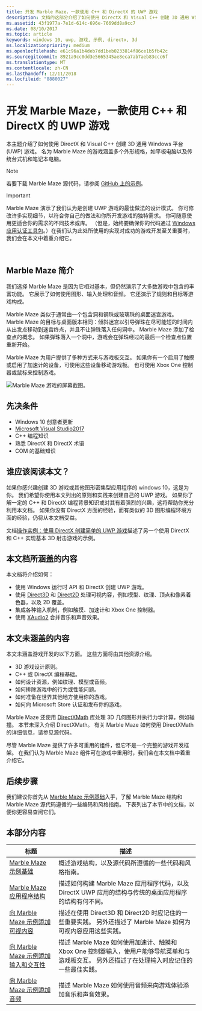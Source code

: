 ```yaml
---
title: 开发 Marble Maze，一款使用 C++ 和 DirectX 的 UWP 游戏
description: 文档的这部分介绍了如何使用 DirectX 和 Visual C++ 创建 3D 通用 Windows 平台 (UWP) 游戏。
ms.assetid: 43f1977a-7e1d-614c-696e-7669dd8a9cc7
ms.date: 08/10/2017
ms.topic: article
keywords: windows 10, uwp, 游戏, 示例, directx, 3d
ms.localizationpriority: medium
ms.openlocfilehash: e61c96a1b4deb7dd1beb0233814f86ce1b5fb42c
ms.sourcegitcommit: 8921a9cc0dd3e5665345ae8eca7ab7aeb83ccc6f
ms.translationtype: MT
ms.contentlocale: zh-CN
ms.lasthandoff: 12/11/2018
ms.locfileid: "8880027"
---
```

# <a name="developing-marble-maze-a-uwp-game-in-c-and-directx"></a>开发 Marble Maze，一款使用 C++ 和 DirectX 的 UWP 游戏




本主题介绍了如何使用 DirectX 和 Visual C++ 创建 3D 通用 Windows 平台 (UWP) 游戏。 名为 Marble Maze 的游戏涵盖多个外形规格，如平板电脑以及传统台式机和笔记本电脑。

> [!NOTE]
> 若要下载 Marble Maze 源代码，请参阅 [GitHub 上的示例](http://go.microsoft.com/fwlink/?LinkId=624011)。

> [!IMPORTANT]
> Marble Maze 演示了我们认为是创建 UWP 游戏的最佳做法的设计模式。 你可修改许多实现细节，以符合你自己的做法和你所开发游戏的独特需求。 你可随意使用更适合你的需求的不同技术或库。 （但是，始终要确保你的代码通过 [Windows 应用认证工具包](https://docs.microsoft.com/windows/uwp/debug-test-perf/windows-app-certification-kit)。）在我们认为此处所使用的实现对成功的游戏开发至关重要时，我们会在本文中着重介绍它。

 

## <a name="introducing-marble-maze"></a>Marble Maze 简介


我们选择 Marble Maze 是因为它相对基本，但仍然演示了大多数游戏中包含的丰富功能。 它展示了如何使用图形、输入处理和音频。 它还演示了规则和目标等游戏构成。

Marble Maze 类似于通常由一个包含洞和钢珠或玻璃珠的桌面迷宫游戏。 Marble Maze 的目标与桌面版本相同：倾斜迷宫以引导弹珠在尽可能短的时间内从出发点移动到迷宫终点，并且不让弹珠落入任何洞中。 Marble Maze 添加了检查点的概念。 如果弹珠落入一个洞中，游戏会在弹珠经过的最后一个检查点位置重新开始。

Marble Maze 为用户提供了多种方式来与游戏板交互。 如果你有一个启用了触摸或启用了加速计的设备，可使用这些设备移动游戏板。 也可使用 Xbox One 控制器或鼠标来控制游戏。

![Marble Maze 游戏的屏幕截图。](images/marblemaze-2.png)

## <a name="prerequisites"></a>先决条件


-   Windows 10 创意者更新
-   [Microsoft Visual Studio2017](https://www.visualstudio.com/downloads/)
-   C++ 编程知识
-   熟悉 DirectX 和 DirectX 术语
-   COM 的基础知识

## <a name="who-should-read-this"></a>谁应该阅读本文？


如果你感兴趣创建 3D 游戏或其他图形密集型应用程序的 windows 10，这是为你。 我们希望你使用本文列出的原则和实践来创建自己的 UWP 游戏。 如果你了解一定的 C++ 和 DirectX 编程背景知识或对其有着强烈的兴趣，这将帮助你充分利用本文档。 如果你没有 DirectX 方面的经验，而有类似的 3D 图形编程环境方面的经验，仍将从本文档受益。

文档[操作实例：使用 DirectX 创建简单的 UWP 游戏](tutorial--create-your-first-uwp-directx-game.md)描述了另一个使用 DirectX 和 C++ 实现基本 3D 射击游戏的示例。

## <a name="what-this-documentation-covers"></a>本文档所涵盖的内容


本文档将介绍如何：

-   使用 Windows 运行时 API 和 DirectX 创建 UWP 游戏。
-   使用 [Direct3D](https://msdn.microsoft.com/library/windows/desktop/ff476080) 和 [Direct2D](https://msdn.microsoft.com/library/windows/desktop/dd370990) 处理可视内容，例如模型、纹理、顶点和像素着色器，以及 2D 覆盖。
-   集成各种输入机制，例如触摸、加速计和 Xbox One 控制器。
-   使用 [XAudio2](https://msdn.microsoft.com/library/windows/desktop/hh405049) 合并音乐和声音效果。

## <a name="what-this-documentation-does-not-cover"></a>本文未涵盖的内容


本文未涵盖游戏开发的以下方面。 这些方面将由其他资源介绍。

-   3D 游戏设计原则。
-   C++ 或 DirectX 编程基础。
-   如何设计资源，例如纹理、模型或音频。
-   如何排除游戏中的行为或性能问题。
-   如何准备在世界其他地方使用你的游戏。
-   如何向 Microsoft Store 认证和发布你的游戏。

Marble Maze 还使用 [DirectXMath](https://msdn.microsoft.com/library/windows/desktop/hh437833) 库处理 3D 几何图形并执行力学计算，例如碰撞。 本节未深入介绍 DirectXMath。 有关 Marble Maze 如何使用 DirectXMath 的详细信息，请参见源代码。

尽管 Marble Maze 提供了许多可重用的组件，但它不是一个完整的游戏开发框架。 在我们认为 Marble Maze 组件可在游戏中重用时，我们会在本文档中着重介绍它。

## <a name="next-steps"></a>后续步骤


我们建议你首先从 [Marble Maze 示例基础](marble-maze-sample-fundamentals.md)入手，了解 Marble Maze 结构和 Marble Maze 源代码遵循的一些编码和风格指南。 下表列出了本节中的文档，以便你更容易查阅它们。

## <a name="in-this-section"></a>本部分内容


| 标题                                                                                                                    | 描述                                                                                                                                                                                                                                        |
|--------------------------------------------------------------------------------------------------------------------------|----------------------------------------------------------------------------------------------------------------------------------------------------------------------------------------------------------------------------------------------------|
| [Marble Maze 示例基础](marble-maze-sample-fundamentals.md)                                                   | 概述游戏结构，以及源代码所遵循的一些代码和风格指南。                                                                                                                                 |
| [Marble Maze 应用程序结构](marble-maze-application-structure.md)                                               | 描述如何构建 Marble Maze 应用程序代码，以及 DirectX UWP 应用的结构与传统的桌面应用程序的结构有何不同。                                                                                    |
| [向 Marble Maze 示例添加可视内容](adding-visual-content-to-the-marble-maze-sample.md)                   | 描述在使用 Direct3D 和 Direct2D 时应记住的一些重要实践。 另外还描述了 Marble Maze 如何为可视内容应用这些实践。                                                                           |
| [向 Marble Maze 示例添加输入和交互性](adding-input-and-interactivity-to-the-marble-maze-sample.md) | 描述 Marble Maze 如何使用加速计、触摸和 Xbox One 控制器输入，使用户能够导航菜单和与游戏板交互。 另外还描述了在处理输入时应记住的一些最佳实践。 |
| [向 Marble Maze 示例添加音频](adding-audio-to-the-marble-maze-sample.md)                                     | 描述 Marble Maze 如何使用音频来向游戏体验添加音乐和声音效果。                                                                                                                                                  |

 

 

 




